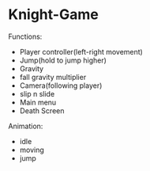 # Knight-Game

Functions:
* Player controller(left-right movement)
* Jump(hold to jump higher)
* Gravity
* fall gravity multiplier
* Camera(following player)
* slip n slide
* Main menu
* Death Screen

Animation:
* idle
* moving
* jump
